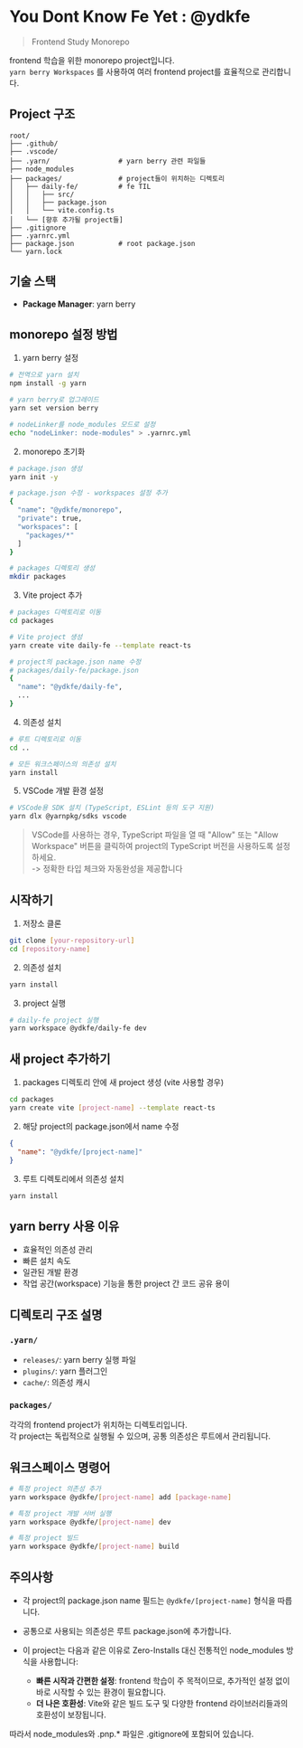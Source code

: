 # You Dont Know Fe Yet : @ydkfe

> Frontend Study Monorepo

frontend 학습을 위한 monorepo project입니다.<br/>
`yarn berry Workspaces` 를 사용하여 여러 frontend project를 효율적으로 관리합니다.

## Project 구조

```plaintext
root/
├── .github/
├── .vscode/
├── .yarn/                 # yarn berry 관련 파일들
├── node_modules
├── packages/              # project들이 위치하는 디렉토리
│   ├── daily-fe/          # fe TIL
│   │   ├── src/
│   │   ├── package.json
│   │   └── vite.config.ts
│   └── [향후 추가될 project들]
├── .gitignore
├── .yarnrc.yml
├── package.json           # root package.json
└── yarn.lock
```

## 기술 스택

- **Package Manager**: yarn berry

## monorepo 설정 방법

1. yarn berry 설정

```bash
# 전역으로 yarn 설치
npm install -g yarn

# yarn berry로 업그레이드
yarn set version berry

# nodeLinker를 node_modules 모드로 설정
echo "nodeLinker: node-modules" > .yarnrc.yml
```

2. monorepo 초기화

```bash
# package.json 생성
yarn init -y

# package.json 수정 - workspaces 설정 추가
{
  "name": "@ydkfe/monorepo",
  "private": true,
  "workspaces": [
    "packages/*"
  ]
}

# packages 디렉토리 생성
mkdir packages
```

3. Vite project 추가

```bash
# packages 디렉토리로 이동
cd packages

# Vite project 생성
yarn create vite daily-fe --template react-ts

# project의 package.json name 수정
# packages/daily-fe/package.json
{
  "name": "@ydkfe/daily-fe",
  ...
}
```

4. 의존성 설치

```bash
# 루트 디렉토리로 이동
cd ..

# 모든 워크스페이스의 의존성 설치
yarn install
```

5. VSCode 개발 환경 설정

```bash
# VSCode용 SDK 설치 (TypeScript, ESLint 등의 도구 지원)
yarn dlx @yarnpkg/sdks vscode
```

> VSCode를 사용하는 경우, TypeScript 파일을 열 때 "Allow" 또는 "Allow Workspace" 버튼을 클릭하여 project의 TypeScript 버전을 사용하도록 설정하세요.<br/>
> -> 정확한 타입 체크와 자동완성을 제공합니다

## 시작하기

1. 저장소 클론

```bash
git clone [your-repository-url]
cd [repository-name]
```

2. 의존성 설치

```bash
yarn install
```

3. project 실행

```bash
# daily-fe project 실행
yarn workspace @ydkfe/daily-fe dev
```

## 새 project 추가하기

1. packages 디렉토리 안에 새 project 생성 (vite 사용할 경우)

```bash
cd packages
yarn create vite [project-name] --template react-ts
```

2. 해당 project의 package.json에서 name 수정

```json
{
  "name": "@ydkfe/[project-name]"
}
```

3. 루트 디렉토리에서 의존성 설치

```bash
yarn install
```

## yarn berry 사용 이유

- 효율적인 의존성 관리
- 빠른 설치 속도
- 일관된 개발 환경
- 작업 공간(workspace) 기능을 통한 project 간 코드 공유 용이

## 디렉토리 구조 설명

### `.yarn/`

- `releases/`: yarn berry 실행 파일
- `plugins/`: yarn 플러그인
- `cache/`: 의존성 캐시

### `packages/`

각각의 frontend project가 위치하는 디렉토리입니다.<br/>
각 project는 독립적으로 실행될 수 있으며, 공통 의존성은 루트에서 관리됩니다.

## 워크스페이스 명령어

```bash
# 특정 project 의존성 추가
yarn workspace @ydkfe/[project-name] add [package-name]

# 특정 project 개발 서버 실행
yarn workspace @ydkfe/[project-name] dev

# 특정 project 빌드
yarn workspace @ydkfe/[project-name] build
```

## 주의사항

- 각 project의 package.json name 필드는 `@ydkfe/[project-name]` 형식을 따릅니다.
- 공통으로 사용되는 의존성은 루트 package.json에 추가합니다.
- 이 project는 다음과 같은 이유로 Zero-Installs 대신 전통적인 node_modules 방식을 사용합니다:

  - **빠른 시작과 간편한 설정**: frontend 학습이 주 목적이므로, 추가적인 설정 없이 바로 시작할 수 있는 환경이 필요합니다.
  - **더 나은 호환성**: Vite와 같은 빌드 도구 및 다양한 frontend 라이브러리들과의 호환성이 보장됩니다.

따라서 node_modules와 .pnp.\* 파일은 .gitignore에 포함되어 있습니다.
